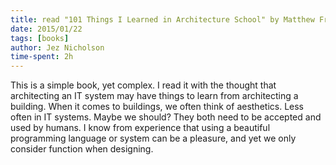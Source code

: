 ```yaml
---
title: read "101 Things I Learned in Architecture School" by Matthew Frederick
date: 2015/01/22
tags: [books]
author: Jez Nicholson
time-spent: 2h
---
```

​​​This is a simple book, yet complex. I read it with the thought that architecting an IT system may have things to learn from architecting a building. When it comes to buildings, we often think of aesthetics. Less often in IT systems. Maybe we should? They both need to be accepted and used by humans. I know from experience that using a beautiful programming language or system can be a pleasure, and yet we only consider function when designing.
